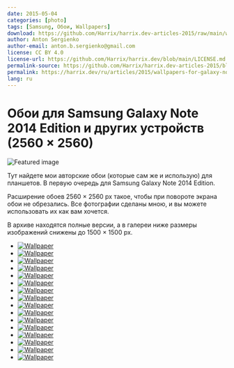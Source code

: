 ```yaml
---
date: 2015-05-04
categories: [photo]
tags: [Samsung, Обои, Wallpapers]
download: https://github.com/Harrix/harrix.dev-articles-2015/raw/main/wallpapers-for-galaxy-note/files/Samsung-Harrix-Wallpapers-2560x2560.zip
author: Anton Sergienko
author-email: anton.b.sergienko@gmail.com
license: CC BY 4.0
license-url: https://github.com/Harrix/harrix.dev/blob/main/LICENSE.md
permalink-source: https://github.com/Harrix/harrix.dev-articles-2015/blob/main/wallpapers-for-galaxy-note/wallpapers-for-galaxy-note.md
permalink: https://harrix.dev/ru/articles/2015/wallpapers-for-galaxy-note/
lang: ru
---
```


# Обои для Samsung Galaxy Note 2014 Edition и других устройств (2560 × 2560)

![Featured image](featured-image.jpg)

Тут найдете мои авторские обои (которые сам же и использую) для планшетов. В первую очередь для Samsung Galaxy Note 2014 Edition.

Расширение обоев 2560 × 2560 px такое, чтобы при повороте экрана обои не обрезались. Все фотографии сделаны мною, и вы можете использовать их как вам хочется.

В архиве находятся полные версии, а в галереи ниже размеры изображений снижены до 1500 × 1500 px.

- [![Wallpaper](gallery-thumb/samsung-harrix-01.jpg)](gallery/samsung-harrix-01.jpg)
- [![Wallpaper](gallery-thumb/samsung-harrix-02.jpg)](gallery/samsung-harrix-02.jpg)
- [![Wallpaper](gallery-thumb/samsung-harrix-03.jpg)](gallery/samsung-harrix-03.jpg)
- [![Wallpaper](gallery-thumb/samsung-harrix-04.jpg)](gallery/samsung-harrix-04.jpg)
- [![Wallpaper](gallery-thumb/samsung-harrix-05.jpg)](gallery/samsung-harrix-05.jpg)
- [![Wallpaper](gallery-thumb/samsung-harrix-06.jpg)](gallery/samsung-harrix-06.jpg)
- [![Wallpaper](gallery-thumb/samsung-harrix-07.jpg)](gallery/samsung-harrix-07.jpg)
- [![Wallpaper](gallery-thumb/samsung-harrix-08.jpg)](gallery/samsung-harrix-08.jpg)
- [![Wallpaper](gallery-thumb/samsung-harrix-09.jpg)](gallery/samsung-harrix-09.jpg)
- [![Wallpaper](gallery-thumb/samsung-harrix-10.jpg)](gallery/samsung-harrix-10.jpg)
- [![Wallpaper](gallery-thumb/samsung-harrix-11.jpg)](gallery/samsung-harrix-11.jpg)
- [![Wallpaper](gallery-thumb/samsung-harrix-12.jpg)](gallery/samsung-harrix-12.jpg)
- [![Wallpaper](gallery-thumb/samsung-harrix-13.jpg)](gallery/samsung-harrix-13.jpg)
- [![Wallpaper](gallery-thumb/samsung-harrix-14.jpg)](gallery/samsung-harrix-14.jpg)
- [![Wallpaper](gallery-thumb/samsung-harrix-15.jpg)](gallery/samsung-harrix-15.jpg)
- [![Wallpaper](gallery-thumb/samsung-harrix-16.jpg)](gallery/samsung-harrix-16.jpg)
